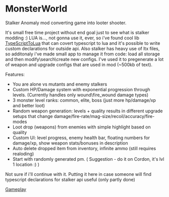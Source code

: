 # MonsterWorld
Stalker Anomaly mod converting game into looter shooter.

It's small free time project without end goal just to see what is stalker modding :) 
LUA is..., not gonna use it, ever, so i've found cool lib [TypeScriptToLua](https://typescripttolua.github.io/docs/getting-started) that can covert typescript to lua and it's possible to write custom declarations for outside api. 
Also stalker has heavy use of ltx files, so additonaly i've made small app to manage it from code: load all storage and then modify\search\create new configs. I've used it to pregenerate a lot of weapon and upgrade configs that are used in mod (~500kb of text). 

Features:
- You are alone vs mutants and enemy stalkers
- Custom HP/Damage system with exponential progression through levels. (Currently handles only wound\fire_wound damage types) 
- 3 monster level ranks: common, elite, boss (just more hp/damage/xp and better loot)
- Random weapon generation: levels + quality results in different upgrade setups that change damage/fire-rate/mag-size/recoil/accuracy/fire-modes
- Loot drop (weapons) from enemies with simple highlight based on quality 
- Custom UI: level progress, enemy health bar, floating numbers for damage/xp, show weapon stats/bonuses in description
- Auto delete dropped item from inventory, infinite ammo (still requires realoding)
- Start with randomly generated pm. ( Suggestion - do it on Cordon, it's lvl 1 location :) )

Not sure if i'll continue with it. Putting it here in case someone will find typescript declarations for stalker api useful (only partly done)

[Gameplay](https://youtu.be/Den6uAioD3Q)
